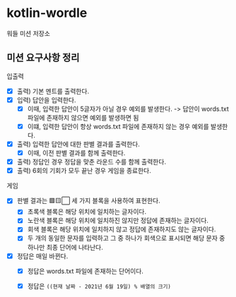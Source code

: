 # kotlin-wordle

워들 미션 저장소

## 미션 요구사항 정리

입출력

- [x] 출력) 기본 멘트를 출력한다.
- [x] 입력) 답안을 입력한다.
    - [x] 이때, 입력한 답안이 5글자가 아닐 경우 예외를 발생한다. -> 답안이 words.txt 파일에 존재하지 않으면 예외를 발생하면 됨
    - [x] 이떄, 입력한 답안이 항상 words.txt 파일에 존재하지 않는 경우 예외를 발생한다.
- [x] 출력) 입력한 답안에 대한 판별 결과를 출력한다.
    - [x] 이때, 이전 판별 결과를 함께 출력한다.
- [x] 출력) 정답인 경우 정답을 맞춘 라운드 수를 함께 출력한다.
- [x] 출력) 6회의 기회가 모두 끝난 경우 게임을 종료한다.

게임

- [x] 판별 결과는 🟩🟨⬜ 세 가지 블록을 사용하여 표현한다.
    - [x] 초록색 블록은 해당 위치에 일치하는 글자이다.
    - [x] 노란색 블록은 해당 위치에 일치하진 않지만 정답에 존재하는 글자이다.
    - [x] 회색 블록은 해당 위치에 일치하지 않고 정답에 존재하지도 않는 글자이다.
    - [x] 두 개의 동일한 문자를 입력하고 그 중 하나가 회색으로 표시되면 해당 문자 중 하나만 최종 단어에 나타난다.
- [x] 정답은 매일 바뀐다.
    - [x] 정답은 words.txt 파일에 존재하는 단어이다.
    - [x] 정답은 `((현재 날짜 - 2021년 6월 19일) % 배열의 크기)`


